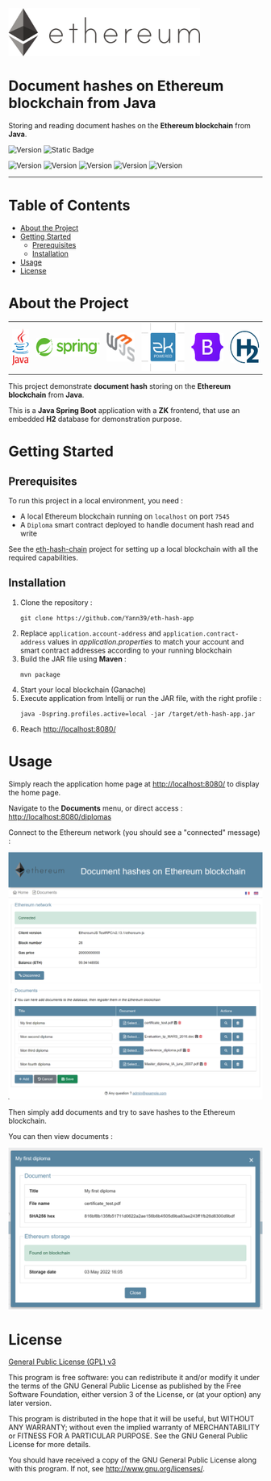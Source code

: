 <img src="doc/logo-ethereum.svg" width="380" alt="Ethereum logo">

# Document hashes on Ethereum blockchain from Java

Storing and reading document hashes on the **Ethereum blockchain** from **Java**.

![Version](https://img.shields.io/badge/Version-1.0.2-2AAB92.svg)
![Static Badge](https://img.shields.io/badge/Last_update-05_May_2022-blue)

![Version](https://img.shields.io/badge/JDK-17-red.svg)
![Version](https://img.shields.io/badge/Spring%20Boot-2.5.12-green.svg)
![Version](https://img.shields.io/badge/ZK-9.6.0-blue.svg)
![Version](https://img.shields.io/badge/Bootstrap-5.1.3-purple.svg)
![Version](https://img.shields.io/badge/Web3j-5.0.0-yellow.svg)

---

# Table of Contents

* [About the Project](#about-the-project)
* [Getting Started](#getting-started)
  * [Prerequisites](#prerequisites)
  * [Installation](#installation)
* [Usage](#usage)
* [License](#license)

# About the Project

<table>
  <tr>
    <td>
        <img alt="Java logo" src="doc/logo-java.svg" height="72"/>
    </td>
    <td>
        <img alt="Spring logo" src="doc/logo-spring.svg" height="36"/>
    </td>
    <td>
        <img alt="H2 logo" src="doc/logo-web3js.svg" height="58"/>
    </td>
    <td>
        <img alt="ZK logo" src="doc/logo-zk.svg" height="96"/>
    </td>
    <td>
        <img alt="Bootstrap logo" src="doc/logo-bootstrap.svg" height="56"/>
    </td>
    <td>
        <img alt="H2 logo" src="doc/logo-h2.svg" height="64"/>
    </td>
  </tr>
</table>

This project demonstrate **document hash** storing on the **Ethereum blockchain** from **Java**.

This is a **Java Spring Boot** application with a **ZK** frontend, that use an embedded **H2** database for demonstration purpose.

# Getting Started

## Prerequisites

To run this project in a local environment, you need :
- A local Ethereum blockchain running on `localhost` on port `7545`
- A `Diploma` smart contract deployed to handle document hash read and write

See the [eth-hash-chain](https://github.com/Yann39/eth-hash-chain) project for setting up a local blockchain with all the required capabilities.

## Installation

1. Clone the repository :
    ```shell script
    git clone https://github.com/Yann39/eth-hash-app
    ```
2. Replace `application.account-address` and `application.contract-address` values in _application.properties_
   to match your account and smart contract addresses according to your running blockchain
3. Build the JAR file using **Maven** :
   ```shell script
   mvn package
   ```
4. Start your local blockchain (Ganache)
5. Execute application from Intellij or run the JAR file, with the right profile :
   ```shell script
   java -Dspring.profiles.active=local -jar /target/eth-hash-app.jar
   ```
6. Reach <http://localhost:8080/>

# Usage

Simply reach the application home page at <http://localhost:8080/> to display the home page.

Navigate to the **Documents** menu, or direct access : <http://localhost:8080/diplomas>

Connect to the Ethereum network (you should see a "connected" message) :

<img src="doc/screen-app1.png" alt="Application main page">

Then simply add documents and try to save hashes to the Ethereum blockchain.

You can then view documents :

<img src="doc/screen-app2.png" alt="Application view document page">

# License

[General Public License (GPL) v3](https://www.gnu.org/licenses/gpl-3.0.en.html)

This program is free software: you can redistribute it and/or modify it under the terms of the GNU
General Public License as published by the Free Software Foundation, either version 3 of the
License, or (at your option) any later version.

This program is distributed in the hope that it will be useful, but WITHOUT ANY WARRANTY; without
even the implied warranty of MERCHANTABILITY or FITNESS FOR A PARTICULAR PURPOSE. See the GNU
General Public License for more details.

You should have received a copy of the GNU General Public License along with this program. If not,
see <http://www.gnu.org/licenses/>.